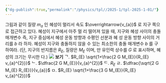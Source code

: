 ```yaml
---
{"dg-publish":true,"permalink":"/physics/tpl//2025-1/tpl-2025-1-01/"}
---
```



그림과 같이 질량 $m_{a}$ 인 혜성이 멀리서 속도 $\overrightarrow{v_{a}}$ 로 지구 쪽으로 접근하고 있다. 혜성이 지구에서 아주 멀 리 떨어져 있을 때, 지구와 혜성 사이의 충돌 매개변수 즉, 지구 중심에서 혜성 운동 방향과 수평인 선분과 혜 성 운동 방향 사이의 거리를 $b$ 라 하자. 혜성이 지구와 충돌하지 않을 수 있는 최소한의 충돌 매개변수 $b$ 를 구하여라. (단, 지구의 반지름은 $R_{E}$, 질량은 $M_{E}$ 이며, 만 유인력 상수를 $G$ 로 표시하며, 혜성의 크기는 무시한 다.)
![](https://cdn.mathpix.com/cropped/2025_05_26_0679df0be5a6770361d8g-1.jpg?height=410&width=826&top_left_y=893&top_left_x=307)
**보기**
ᄀ. $R_{E} \sqrt{1+\frac{2 G M_{E}}{R_{E} v_{a}^{2}}}$ 
ᄂ. $\dfrac{2 G M_{E}}{v_{a}^{2}}$
ᄃ. $R_{E}$
ㄹ. $\dfrac{\sqrt{2 G M_{E} R_{E}}}{v_{a}}$
ㅁ. $R_{E} \sqrt{1+\frac{3 G M_{E}}{R_{E} v_{a}^{2}}}$
